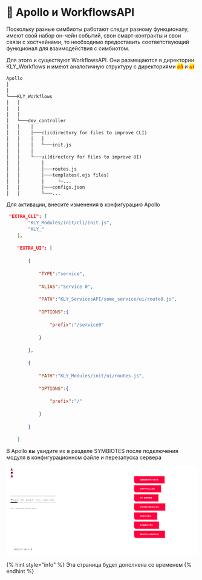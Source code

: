 # 🥵 Apollo и WorkflowsAPI

Поскольку разные симбиоты работают следуя разному функционалу, имеют свой набор он-чейн событий, свои смарт-контракты и свои связи с хостчейнами, то необходимо предоставить соответствующий функционал для взаимодействия с симбиотом.

Для этого и существуют WorkflowsAPI. Они размещаются в директории KLY\_Workflows и имеют аналогичную структуру с директориями _<mark style="color:red;">**cli**</mark>_ и _<mark style="color:red;">**ui**</mark>_

```
Apollo
│     
│   
└───KLY_Workflows
│   │   
│   │
│   │   
│   └───dev_controller
│   │    │   
│   │    │───cli(directory for files to improve CLI)
│   │    │   │
│   │    │   └───init.js 
│   │    │
│   │    └───ui(directory for files to improve UI)
│   │        │
│   │        │───routes.js
│   │        │───templates(.ejs files)
│   │        │     └─...
│   │        │───configs.json
│   │        └───...
```

Для активации, внесите изменения в конфигурацию Apollo

```json
 "EXTRA_CLI": [
        "KLY_Modules/init/cli/init.js",
        "KLY_"
    ],

    "EXTRA_UI": [
        
        {

            "TYPE":"service",
            
            "ALIAS":"Service 0",

            "PATH":"KLY_ServicesAPI/some_service/ui/route0.js",
            
            "OPTIONS":{
             
                "prefix":"/service0"
            
            }

        },

        {

            "PATH":"KLY_Modules/init/ui/routes.js",

            "OPTIONS":{
             
                "prefix":"/"
            
            }

        }
        
    ]
```

В Apollo вы увидите их в разделе SYMBIOTES после подключения модуля в конфигурационном файле и перезапуска сервера

![](<../../.gitbook/assets/image (15) (1).png>)

{% hint style="info" %}
Эта страница будет дополнена со временем
{% endhint %}
